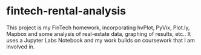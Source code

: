 # fintech-rental-analysis
This project is my FinTech homework, incorporating hvPlot, PyVix, Plot.ly, Mapbox and some analysis of real-estate data, graphing of results, etc.. It uses a Jupyter Labs Notebook and my work builds on coursework that I am involved in.
